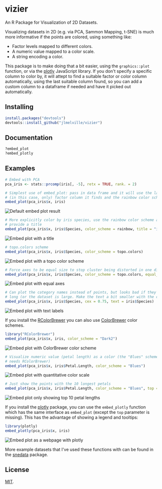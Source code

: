 # vizier

An R Package for Visualization of 2D Datasets.

Visualizing datasets in 2D (e.g. via PCA, Sammon Mapping, t-SNE) is much more
informative if the points are colored, using something like:

* Factor levels mapped to different colors.
* A numeric value mapped to a color scale.
* A string encoding a color.

This package is to make doing that a bit easier, using the `graphics::plot`
function, or via the [plotly](https://plot.ly/) JavaScript library. If you
don't specify a specific column to color by, it will attept to find a suitable
factor or color column automatically, using the last suitable column found, so
you can add a custom column to a dataframe if needed and have it picked out 
automatically.

## Installing

```R
install.packages("devtools")
devtools::install_github("jlmelville/vizier")
```

## Documentation

```R
?embed_plot
?embed_plotly
```

## Examples

```R
# Embed with PCA
pca_iris <- stats::prcomp(iris[, -5], retx = TRUE, rank. = 2)
```

```R
# Simplest use of embed_plot: pass in data frame and it will use the last 
# (in this case, only) factor column it finds and the rainbow color scheme
embed_plot(pca_iris$x, iris)
```
![Default embed plot result](img/embed_ex.png "embed_plot(pca_iris$x, iris)")


```R
# More explicitly color by iris species, use the rainbow color scheme and also
# provide a title
embed_plot(pca_iris$x, iris$Species, color_scheme = rainbow, title = "iris PCA")
```
![Embed plot with a title](img/embed_ex_title.png "embed_plot(pca_iris$x, iris$Species, color_scheme = rainbow, title = \"iris PCA\")")

```R
# topo.colors scheme
embed_plot(pca_iris$x, iris$Species, color_scheme = topo.colors)
```

![Embed plot with a topo color scheme](img/embed_ex_topo.png "embed_plot(pca_iris$x, iris$Species, color_scheme = topo.colors)")


```R
# Force axes to be equal size to stop cluster being distorted in one direction
embed_plot(pca_iris$x, iris$Species, color_scheme = topo.colors, equal_axes = TRUE)
```

![Embed plot with equal axes](img/embed_ex_ax.png "embed_plot(pca_iris$x, iris$Species, color_scheme = topo.colors, equal_axes = TRUE)")

```R
# Can plot the category names instead of points, but looks bad if they're
# long (or the dataset is large. Make the text a bit smaller with the cex param
embed_plot(pca_iris$x, iris$Species, cex = 0.75, text = iris$Species)
```

![Embed plot with text labels](img/embed_ex_text.png "embed_plot(pca_iris$x, iris$Species, cex = 0.75, text = iris$Species)")

If you install the [RColorBrewer](https://cran.r-project.org/package=RColorBrewer)
you can also use [ColorBrewer](http://www.colorbrewer2.org) color schemes.

```R
library("RColorBrewer")
embed_plot(pca_iris$x, iris, color_scheme = "Dark2")
```
![Embed plot with ColorBrewer color scheme](img/embed_ex_cb.png "embed_plot(pca_iris$x, iris, color_scheme = \"Dark2\")")


```R
# Visualize numeric value (petal length) as a color (the "Blues" scheme also
# needs RColorBrewer)
embed_plot(pca_iris$x, iris$Petal.Length, color_scheme = "Blues")
```
![Embed plot with quantitative color scale](img/embed_ex_quant.png "embed_plot(pca_iris$x, iris$Petal.Length, color_scheme = \"Blues\")")

```R
# Just show the points with the 10 longest petals
embed_plot(pca_iris$x, iris$Petal.Length, color_scheme = "Blues", top = 10)
```
![Embed plot only showing top 10 petal lengths](img/embed_ex_top.png "embed_plot(pca_iris$x, iris$Petal.Length, color_scheme = \"Blues\", top = 10)")

If you install the [plotly](https://cran.r-project.org/package=plotly) package,
you can use the `embed_plotly` function which has the same interface as 
`embed_plot` (except the `top` parameter is missing). This has the advantage
of showing a legend and tooltips:

```R
library(plotly)
embed_plotly(pca_iris$x, iris)
```
![Embed plot as a webpage with plotly](img/embed_ex_plotly.png "embed_plotly(pca_iris$x, iris)")



More example datasets that I've used these functions with can be found in
the [snedata](https://github.com/jlmelville/snedata) package.

## License

[MIT](https://opensource.org/licenses/MIT).
